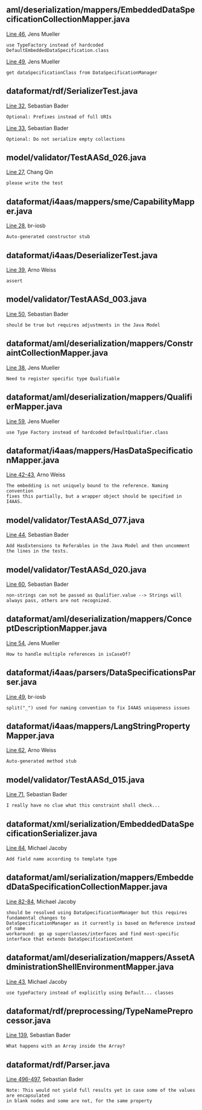﻿## aml/deserialization/mappers/EmbeddedDataSpecificationCollectionMapper.java

[Line 46](
https://github.com/admin-shell-io/java-serializer/blob/74b9a5de98e3dcb219180c29a39a9f2d607df7be/dataformat-aml/src/main/java/io/adminshell/aas/v3/dataformat/aml/deserialization/mappers/EmbeddedDataSpecificationCollectionMapper.java#L46
),
Jens Mueller

    use TypeFactory instead of hardcoded DefaultEmbeddedDataSpecification.class

[Line 49](https://github.com/admin-shell-io/java-serializer/blob/74b9a5de98e3dcb219180c29a39a9f2d607df7be/dataformat-aml/src/main/java/io/adminshell/aas/v3/dataformat/aml/deserialization/mappers/EmbeddedDataSpecificationCollectionMapper.java#L49),
Jens Mueller

    get dataSpecificationClass from DataSpecificationManager

## dataformat/rdf/SerializerTest.java

[Line 32](https://github.com/admin-shell-io/java-serializer/blob/b529d2a684386544047743ae6a221fdd3c1ff82e/dataformat-rdf/src/test/java/io/adminshell/aas/v3/dataformat/rdf/SerializerTest.java#L32),
Sebastian Bader

    Optional: Prefixes instead of full URIs

[Line 33](https://github.com/admin-shell-io/java-serializer/blob/b529d2a684386544047743ae6a221fdd3c1ff82e/dataformat-rdf/src/test/java/io/adminshell/aas/v3/dataformat/rdf/SerializerTest.java#L33),
Sebastian Bader

    Optional: Do not serialize empty collections

## model/validator/TestAASd_026.java

[Line 27](https://github.com/admin-shell-io/java-serializer/blob/d3996a65b4d6401dc2c1ce76cf9708a93fd14f12/validator/src/test/java/io/adminshell/aas/v3/model/validator/TestAASd_026.java#L27),
Chang Qin

    please write the test

## dataformat/i4aas/mappers/sme/CapabilityMapper.java

[Line 28](https://github.com/admin-shell-io/java-serializer/blob/a11b41574fcd280952803200dfbd1c91a2d7ba5d/dataformat-uanodeset/src/main/java/io/adminshell/aas/v3/dataformat/i4aas/mappers/sme/CapabilityMapper.java#L28),
br-iosb

    Auto-generated constructor stub

## dataformat/i4aas/DeserializerTest.java

[Line 39](https://github.com/admin-shell-io/java-serializer/blob/fcef0f9f379d7711365a5f26ccdeec18dc938d47/dataformat-uanodeset/src/test/java/io/adminshell/aas/v3/dataformat/i4aas/DeserializerTest.java#L39),
Arno Weiss

    assert

## model/validator/TestAASd_003.java

[Line 50](https://github.com/admin-shell-io/java-serializer/blob/d3996a65b4d6401dc2c1ce76cf9708a93fd14f12/validator/src/test/java/io/adminshell/aas/v3/model/validator/TestAASd_003.java#L50),
Sebastian Bader

    should be true but requires adjustments in the Java Model

## dataformat/aml/deserialization/mappers/ConstraintCollectionMapper.java

[Line 38](https://github.com/admin-shell-io/java-serializer/blob/74b9a5de98e3dcb219180c29a39a9f2d607df7be/dataformat-aml/src/main/java/io/adminshell/aas/v3/dataformat/aml/deserialization/mappers/ConstraintCollectionMapper.java#L38),
Jens Mueller

    Need to register specific type Qualifiable

## dataformat/aml/deserialization/mappers/QualifierMapper.java

[Line 59](https://github.com/admin-shell-io/java-serializer/blob/74b9a5de98e3dcb219180c29a39a9f2d607df7be/dataformat-aml/src/main/java/io/adminshell/aas/v3/dataformat/aml/deserialization/mappers/QualifierMapper.java#L59),
Jens Mueller

    use Type Factory instead of hardcoded DefaultQualifier.class

## dataformat/i4aas/mappers/HasDataSpecificationMapper.java

[Line 42-43](https://github.com/admin-shell-io/java-serializer/blob/fcef0f9f379d7711365a5f26ccdeec18dc938d47/dataformat-uanodeset/src/main/java/io/adminshell/aas/v3/dataformat/i4aas/mappers/HasDataSpecificationMapper.java#L42-L43),
Arno Weiss

    The embedding is not uniquely bound to the reference. Naming convention
    fixes this partially, but a wrapper object should be specified in I4AAS.

## model/validator/TestAASd_077.java

[Line 44](https://github.com/admin-shell-io/java-serializer/blob/d3996a65b4d6401dc2c1ce76cf9708a93fd14f12/validator/src/test/java/io/adminshell/aas/v3/model/validator/TestAASd_077.java#L44),
Sebastian Bader

    Add HasExtensions to Referables in the Java Model and then uncomment the lines in the tests.

## model/validator/TestAASd_020.java
[Line 60](https://github.com/admin-shell-io/java-serializer/blob/d3996a65b4d6401dc2c1ce76cf9708a93fd14f12/validator/src/test/java/io/adminshell/aas/v3/model/validator/TestAASd_020.java#L60),
Sebastian Bader

    non-strings can not be passed as Qualifier.value --> Strings will always pass, others are not recognized.

## dataformat/aml/deserialization/mappers/ConceptDescriptionMapper.java
[Line 54](https://github.com/admin-shell-io/java-serializer/blob/74b9a5de98e3dcb219180c29a39a9f2d607df7be/dataformat-aml/src/main/java/io/adminshell/aas/v3/dataformat/aml/deserialization/mappers/ConceptDescriptionMapper.java#L54),
Jens Mueller

    How to handle multiple references in isCaseOf?

## dataformat/i4aas/parsers/DataSpecificationsParser.java
[Line 49](https://github.com/admin-shell-io/java-serializer/blob/fcef0f9f379d7711365a5f26ccdeec18dc938d47/dataformat-uanodeset/src/main/java/io/adminshell/aas/v3/dataformat/i4aas/parsers/DataSpecificationsParser.java#L49),
br-iosb

    split("_") used for naming convention to fix I4AAS uniqueness issues

## dataformat/i4aas/mappers/LangStringPropertyMapper.java
[Line 62](https://github.com/admin-shell-io/java-serializer/blob/fcef0f9f379d7711365a5f26ccdeec18dc938d47/dataformat-uanodeset/src/main/java/io/adminshell/aas/v3/dataformat/i4aas/mappers/LangStringPropertyMapper.java#L62),
Arno Weiss

    Auto-generated method stub

## model/validator/TestAASd_015.java
[Line 71](https://github.com/admin-shell-io/java-serializer/blob/d3996a65b4d6401dc2c1ce76cf9708a93fd14f12/validator/src/test/java/io/adminshell/aas/v3/model/validator/TestAASd_015.java#L71),
Sebastian Bader

    I really have no clue what this constraint shall check...

## dataformat/xml/serialization/EmbeddedDataSpecificationSerializer.java
[Line 84](https://github.com/admin-shell-io/java-serializer/blob/9b728f129538135142b6a336e6e6b5233438c689/dataformat-xml/src/main/java/io/adminshell/aas/v3/dataformat/xml/serialization/EmbeddedDataSpecificationSerializer.java#L84),
Michael Jacoby

    Add field name according to template type

## dataformat/aml/serialization/mappers/EmbeddedDataSpecificationCollectionMapper.java
[Line 82-84](https://github.com/admin-shell-io/java-serializer/blob/9b728f129538135142b6a336e6e6b5233438c689/dataformat-aml/src/main/java/io/adminshell/aas/v3/dataformat/aml/serialization/mappers/EmbeddedDataSpecificationCollectionMapper.java#L82-L84),
Michael Jacoby

    should be resolved using DataSpecificationManager but this requires fundamental changes to
    DataSpecificationManager as it currently is based on Reference instead of name
    workaround: go up superclasses/interfaces and find most-specific interface that extends DataSpecificationContent

## dataformat/aml/deserialization/mappers/AssetAdministrationShellEnvironmentMapper.java
[Line 43](https://github.com/admin-shell-io/java-serializer/blob/529d659f9cdfd66e310e3a50906ff42913825b75/dataformat-aml/src/main/java/io/adminshell/aas/v3/dataformat/aml/deserialization/mappers/AssetAdministrationShellEnvironmentMapper.java#L43),
Michael Jacoby

    use typeFactory instead of explicitly using Default... classes

## dataformat/rdf/preprocessing/TypeNamePreprocessor.java
[Line 139](https://github.com/admin-shell-io/java-serializer/blob/40ec29c3e78ca66624d7c87c40d8bc6b34a9093c/dataformat-rdf/src/main/java/io/adminshell/aas/v3/dataformat/rdf/preprocessing/TypeNamePreprocessor.java#L139),
Sebastian Bader

    What happens with an Array inside the Array?

## dataformat/rdf/Parser.java
[Line 496-497](https://github.com/admin-shell-io/java-serializer/blob/c0710df3980a787daa19c9c3410d103053bb383f/dataformat-rdf/src/main/java/io/adminshell/aas/v3/dataformat/rdf/Parser.java#L496-L497),
Sebastian Bader

    Note: This would not yield full results yet in case some of the values are encapsulated
    in blank nodes and some are not, for the same property
